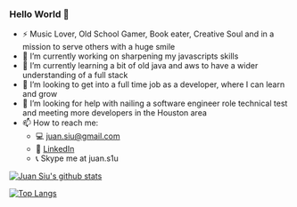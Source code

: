 ### Hello World 👋

- :zap: Music Lover, Old School Gamer, Book eater, Creative Soul and in a mission to serve others with a huge smile
- 🔭 I’m currently working on sharpening my javascripts skills
- 🌱 I’m currently learning a bit of old java and aws to have a wider understanding of a full stack
- 👯 I’m looking to get into a full time job as a developer, where I can learn and grow 
- 🤔 I’m looking for help with nailing a software engineer role technical test and meeting more developers in the Houston area
- 📫 How to reach me: 
  - :computer: juan.siu@gmail.com
  - :office: [LinkedIn](https://www.linkedin.com/in/juanesiu/)
  - :telephone_receiver: Skype me at juan.s1u


[![Juan Siu's github stats](https://github-readme-stats.vercel.app/api?username=l1mk&count_private=true&show_icons=true&theme=radical&hide_rank=false)](https://github.com/anuraghazra/github-readme-stats)

[![Top Langs](https://github-readme-stats.vercel.app/api/top-langs/?username=l1mk&layout=compact)](https://github.com/anuraghazra/github-readme-stats)

